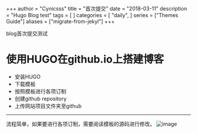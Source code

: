 +++
author = "Cynicsss"
title = "首次提交"
date = "2018-03-11"
description = "Hugo Blog test"
tags = [
]
categories = [
    "daily",
]
series = ["Themes Guide"]
aliases = ["migrate-from-jekyl"]
+++

blog首次提交测试
<!--more-->

# 使用HUGO在github.io上搭建博客
- 安装HUGO
- 下载模板
- 按照模板进行各项订制
- 创建github repository
- 上传网站项目文件夹至github
---

流程简单，如果要进行各项订制，需要阅读模板的源码进行修改。
![image](/images/02.png)